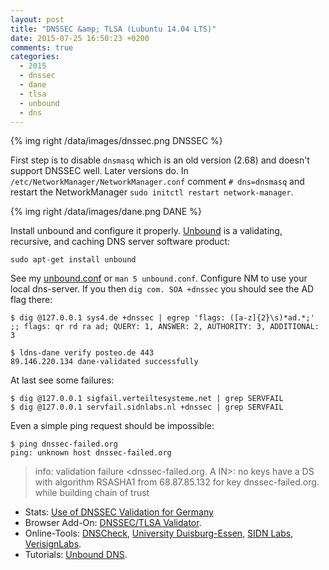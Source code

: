 ```yaml
---
layout: post
title: "DNSSEC &amp; TLSA (Lubuntu 14.04 LTS)"
date: 2015-07-25 16:50:23 +0200
comments: true
categories: 
  - 2015
  - dnssec
  - dane
  - tlsa
  - unbound
  - dns
---
```

{% img right /data/images/dnssec.png DNSSEC %}

First step is to disable `dnsmasq` which is an old version (2.68) and
doesn't support DNSSEC well. Later versions do. In
`/etc/NetworkManager/NetworkManager.conf` comment  `# dns=dnsmasq` and
restart the NetworkManager `sudo initctl restart network-manager`.

{% img right /data/images/dane.png DANE %}

Install unbound and configure it properly. [Unbound][unbound] is a validating,
recursive, and caching DNS server software product:

    sudo apt-get install unbound

See my [unbound.conf][unboundconf] or `man 5 unbound.conf`.
Configure NM to use your local dns-server. If you then `dig com. SOA
+dnssec` you should see the AD flag there:

    $ dig @127.0.0.1 sys4.de +dnssec | egrep 'flags: ([a-z]{2}\s)*ad.*;'
    ;; flags: qr rd ra ad; QUERY: 1, ANSWER: 2, AUTHORITY: 3, ADDITIONAL: 3

    $ ldns-dane verify posteo.de 443
    89.146.220.134 dane-validated successfully

At last see some failures:

    $ dig @127.0.0.1 sigfail.verteiltesysteme.net | grep SERVFAIL
    $ dig @127.0.0.1 servfail.sidnlabs.nl +dnssec | grep SERVFAIL

Even a simple ping request should be impossible:

    $ ping dnssec-failed.org
    ping: unknown host dnssec-failed.org

> info: validation failure <dnssec-failed.org. A IN>:
> no keys have a DS with algorithm RSASHA1 from 68.87.85.132 for key
> dnssec-failed.org. while building chain of trust

* Stats: [Use of DNSSEC Validation for Germany][dnssec]
* Browser Add-On: [DNSSEC/TLSA Validator][addon].
* Online-Tools: [DNSCheck][dnscheck], [University Duisburg-Essen][uni],
  [SIDN Labs][sidn], [VerisignLabs][verisign].
* Tutorials: [Unbound DNS][unboundtut].

[dnssec]: http://stats.labs.apnic.net/dnssec/DE
[unbound]: https://unbound.net/
[verisign]: http://dnssec-debugger.verisignlabs.com
[dnscheck]: http://dnscheck.ripe.net/
[addon]: https://www.dnssec-validator.cz/
[uni]: http://dnssec.vs.uni-due.de/
[sidn]: https://dnssectest.sidnlabs.nl/
[unboundtut]: https://calomel.org/unbound_dns.html
[unboundconf]: https://gist.github.com/manuel-io/ec0de71980aba83838d3#file-unbound-conf
